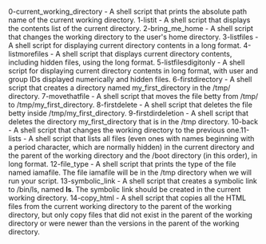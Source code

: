 0-current_working_directory - A shell script that prints the absolute path name of the current working directory.
1-listit - A shell script that displays the contents list of the current directory.
2-bring_me_home - A shell script that changes the working directory to the user's home directory.
3-listfiles - A shell script for displaying current directory contents in a long format.
4-listmorefiles - A shell script that displays current directory contents, including hidden files, using the long format.
5-listfilesdigitonly - A shell script for displaying current directory contents in long format, with user and group IDs displayed numerically and hidden files.
6-firstdirectory - A shell script that creates a directory named my_first_directory in the /tmp/ directory.
7-movethatfile - A shell script that moves the file betty from /tmp/ to /tmp/my_first_directory.
8-firstdelete - A shell script that deletes the file betty inside /tmp/my_first_directory.
9-firstdirdeletion - A shell script that deletes the directory my_first_directory that is in the /tmp directory.
10-back - A shell script that changes the working directory to the previous one.11-lists - A shell script that lists all files (even ones with names beginning with a period character, which are normally hidden) in the current directory and the parent of the working directory and the /boot directory (in this order), in long format.
12-file_type - A shell script that prints the type of the file named iamafile. The file iamafile will be in the /tmp directory when we will run your script.
13-symbolic_link - A shell script that creates a symbolic link to /bin/ls, named __ls__. The symbolic link should be created in the current working directory.
14-copy_html - A shell script that copies all the HTML files from the current working directory to the parent of the working directory, but only copy files that did not exist in the parent of the working directory or were newer than the versions in the parent of the working directory.

